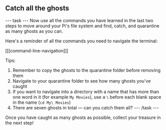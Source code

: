 ## Catch all the ghosts

--- task ---
Now use all the commands you have learned in the last two steps to move around your Pi's file system and find, catch, and quarantine as many ghosts as you can.

Here's a reminder of all the commands you need to navigate the terminal:

[[[command-line-navigation]]]

Tips:
1. Remember to copy the ghosts to the quarantine folder before removing them
1. Navigate to your quarantine folder to see how many ghosts you've caught
1. If you want to navigate into a directory with a name that has more than one word in it (for example `My Movies`), use a `\` before each blank space in the name (`cd My\ Movies`)
1. There are seven ghosts in total — can you catch them all?
--- /task ---

Once you have caught as many ghosts as possible, collect your treasure in the next step!
